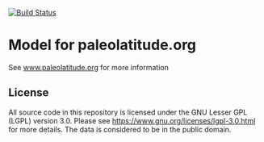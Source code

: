 [![Build Status](https://img.shields.io/badge/license-GPL-green.svg)](https://www.gnu.org/licenses/gpl-3.0.en.html)

# Model for paleolatitude.org
See www.paleolatitude.org for more information

## License
All source code in this repository is licensed under the GNU Lesser GPL (LGPL) version 3.0. Please see https://www.gnu.org/licenses/lgpl-3.0.html for more details. The data is considered to be in the public domain.
